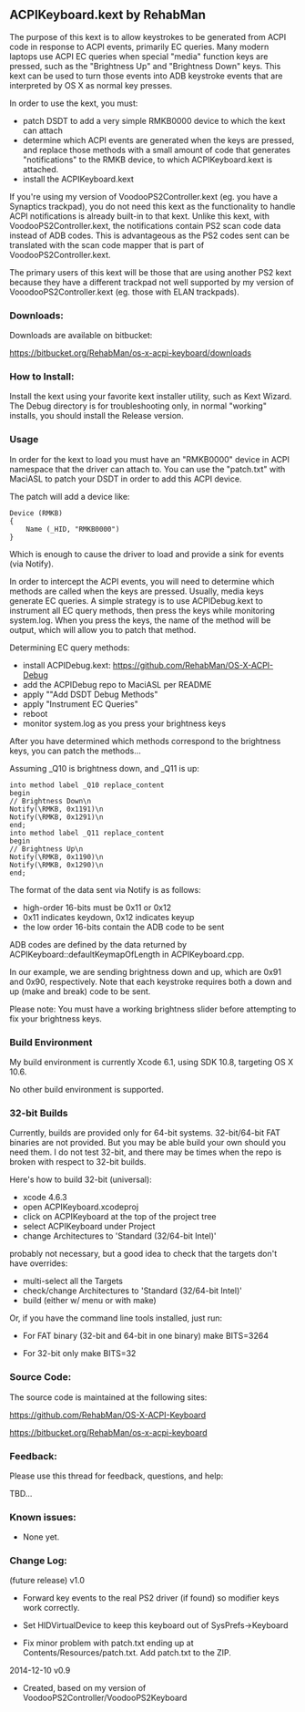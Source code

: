 ## ACPIKeyboard.kext by RehabMan

The purpose of this kext is to allow keystrokes to be generated from ACPI code in response to ACPI events, primarily EC queries.  Many modern laptops use ACPI EC queries when special "media" function keys are pressed, such as the "Brightness Up" and "Brightness Down" keys.  This kext can be used to turn those events into ADB keystroke events that are interpreted by OS X as normal key presses.

In order to use the kext, you must:
- patch DSDT to add a very simple RMKB0000 device to which the kext can attach
- determine which ACPI events are generated when the keys are pressed, and replace those methods with a small amount of code that generates "notifications" to the RMKB device, to which ACPIKeyboard.kext is attached.
- install the ACPIKeyboard.kext

If you're using my version of VoodooPS2Controller.kext (eg. you have a Synaptics trackpad), you do not need this kext as the functionality to handle ACPI notifications is already built-in to that kext.  Unlike this kext, with VoodooPS2Controller.kext, the notifications contain PS2 scan code data instead of ADB codes.  This is advantageous as the PS2 codes sent can be translated with the scan code mapper that is part of VoodooPS2Controller.kext.

The primary users of this kext will be those that are using another PS2 kext because they have a different trackpad not well supported by my version of VooodooPS2Controller.kext (eg. those with ELAN trackpads).


### Downloads:

Downloads are available on bitbucket:

https://bitbucket.org/RehabMan/os-x-acpi-keyboard/downloads


### How to Install:

Install the kext using your favorite kext installer utility, such as Kext Wizard.  The Debug directory is for troubleshooting only, in normal "working" installs, you should install the Release version.


### Usage

In order for the kext to load you must have an "RMKB0000" device in ACPI namespace that the driver can attach to.  You can use the "patch.txt" with MaciASL to patch your DSDT in order to add this ACPI device.

The patch will add a device like:
```
Device (RMKB)
{
    Name (_HID, "RMKB0000")
}
```

Which is enough to cause the driver to load and provide a sink for events (via Notify).

In order to intercept the ACPI events, you will need to determine which methods are called when the keys are pressed.  Usually, media keys generate EC queries.  A simple strategy is to use ACPIDebug.kext to instrument all EC query methods, then press the keys while monitoring system.log.  When you press the keys, the name of the method will be output, which will allow you to patch that method.

Determining EC query methods:
- install ACPIDebug.kext: https://github.com/RehabMan/OS-X-ACPI-Debug
- add the ACPIDebug repo to MaciASL per README
- apply ""Add DSDT Debug Methods"
- apply "Instrument EC Queries"
- reboot
- monitor system.log as you press your brightness keys

After you have determined which methods correspond to the brightness keys, you can patch the methods...

Assuming _Q10 is brightness down, and _Q11 is up:

```
into method label _Q10 replace_content
begin
// Brightness Down\n
Notify(\RMKB, 0x1191)\n
Notify(\RMKB, 0x1291)\n
end;
into method label _Q11 replace_content
begin
// Brightness Up\n
Notify(\RMKB, 0x1190)\n
Notify(\RMKB, 0x1290)\n
end;
```

The format of the data sent via Notify is as follows:
- high-order 16-bits must be 0x11 or 0x12
- 0x11 indicates keydown, 0x12 indicates keyup
- the low order 16-bits contain the ADB code to be sent

ADB codes are defined by the data returned by ACPIKeyboard::defaultKeymapOfLength in ACPIKeyboard.cpp.

In our example, we are sending brightness down and up, which are 0x91 and 0x90, respectively.  Note that each keystroke requires both a down and up (make and break) code to be sent.

Please note: You must have a working brightness slider before attempting to fix your brightness keys.



### Build Environment

My build environment is currently Xcode 6.1, using SDK 10.8, targeting OS X 10.6.

No other build environment is supported.


### 32-bit Builds

Currently, builds are provided only for 64-bit systems.  32-bit/64-bit FAT binaries are not provided.  But you may be able build your own should you need them.  I do not test 32-bit, and there may be times when the repo is broken with respect to 32-bit builds.

Here's how to build 32-bit (universal):

- xcode 4.6.3
- open ACPIKeyboard.xcodeproj
- click on ACPIKeyboard at the top of the project tree
- select ACPIKeyboard under Project
- change Architectures to 'Standard (32/64-bit Intel)'

probably not necessary, but a good idea to check that the targets don't have overrides:
- multi-select all the Targets
- check/change Architectures to 'Standard (32/64-bit Intel)'
- build (either w/ menu or with make)

Or, if you have the command line tools installed, just run:

- For FAT binary (32-bit and 64-bit in one binary)
make BITS=3264

- For 32-bit only
make BITS=32


### Source Code:

The source code is maintained at the following sites:

https://github.com/RehabMan/OS-X-ACPI-Keyboard

https://bitbucket.org/RehabMan/os-x-acpi-keyboard


### Feedback:

Please use this thread for feedback, questions, and help:

TBD...


### Known issues:

- None yet.


### Change Log:

(future release) v1.0

- Forward key events to the real PS2 driver (if found) so modifier keys work correctly.

- Set HIDVirtualDevice to keep this keyboard out of SysPrefs->Keyboard

- Fix minor problem with patch.txt ending up at Contents/Resources/patch.txt.  Add patch.txt to the ZIP.


2014-12-10 v0.9

- Created, based on my version of VoodooPS2Controller/VoodooPS2Keyboard

